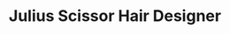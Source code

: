 ---
title: "Julius Scissor Hair Designer"
url: /philadelphia/julius-scissor-hair-designer/
shop: beauty
---